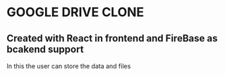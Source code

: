 # GOOGLE DRIVE CLONE
## Created with React in frontend and FireBase as bcakend support
In this the user can store the data and files

